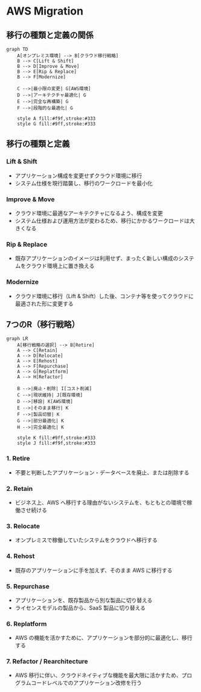 # AWS Migration

## 移行の種類と定義の関係

```mermaid
graph TD
    A[オンプレミス環境] --> B[クラウド移行戦略]
    B --> C[Lift & Shift]
    B --> D[Improve & Move]
    B --> E[Rip & Replace]
    B --> F[Modernize]
    
    C -->|最小限の変更| G[AWS環境]
    D -->|アーキテクチャ最適化| G
    E -->|完全な再構築| G
    F -->|段階的な最適化| G
    
    style A fill:#f9f,stroke:#333
    style G fill:#9ff,stroke:#333
```

## 移行の種類と定義

### Lift & Shift
- アプリケーション構成を変更せずクラウド環境に移行
- システム仕様を現行踏襲し、移行のワークロードを最小化

### Improve & Move
- クラウド環境に最適なアーキテクチャになるよう、構成を変更
- システム仕様および運用方法が変わるため、移行にかかるワークロードは大きくなる

### Rip & Replace
- 既存アプリケーションのイメージは利用せず、まったく新しい構成のシステムをクラウド環境上に置き換える

### Modernize
- クラウド環境に移行（Lift & Shift）した後、コンテナ等を使ってクラウドに最適された形に変更する

## 7つのR（移行戦略）

```mermaid
graph LR
    A[移行戦略の選択] --> B[Retire]
    A --> C[Retain]
    A --> D[Relocate]
    A --> E[Rehost]
    A --> F[Repurchase]
    A --> G[Replatform]
    A --> H[Refactor]
    
    B -->|廃止・削除| I[コスト削減]
    C -->|現状維持| J[既存環境]
    D -->|移設| K[AWS環境]
    E -->|そのまま移行| K
    F -->|製品切替| K
    G -->|部分最適化| K
    H -->|完全最適化| K
    
    style K fill:#9ff,stroke:#333
    style J fill:#f9f,stroke:#333
```

### 1. Retire
- 不要と判断したアプリケーション・データベースを廃止、または削除する

### 2. Retain
- ビジネス上、AWS へ移行する理由がないシステムを、もともとの環境で稼働させ続ける

### 3. Relocate
- オンプレミスで稼働していたシステムをクラウドへ移行する

### 4. Rehost
- 既存のアプリケーションに手を加えず、そのまま AWS に移行する

### 5. Repurchase
- アプリケーションを、既存製品から別な製品に切り替える
- ライセンスモデルの製品から、SaaS 製品に切り替える

### 6. Replatform
- AWS の機能を活かすために、アプリケーションを部分的に最適化し、移行する

### 7. Refactor / Rearchitecture
- AWS 移行に伴い、クラウドネイティブな機能を最大限に活かすため、プログラムコードレベルでのアプリケーション改修を行う

